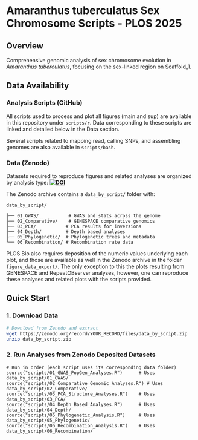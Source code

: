 # Amaranthus tuberculatus Sex Chromosome Scripts - PLOS 2025

## Overview
Comprehensive genomic analysis of sex chromosome evolution in *Amaranthus tuberculatus*, focusing on the sex-linked region on Scaffold_1.

## Data Availability

### Analysis Scripts (GitHub)
All scripts used to process and plot all figures (main and sup) are available in this repository under `scripts/r`.
Data corresponding to these scripts are linked and detailed below in the Data section. 

Several scripts related to mapping read, calling SNPs, and assembling genomes are also available in `scripts/bash`.

### Data (Zenodo)
Datasets required to reproduce figures and related analyses are organized by analysis type:
**[![DOI](https://zenodo.org/badge/DOI/10.5281/zenodo.15556890.svg)](https://doi.org/10.5281/zenodo.15556890)**

The Zenodo archive contains a `data_by_script/` folder with:
```text
data_by_script/

├── 01_GWAS/           # GWAS and stats across the genome
├── 02_Comparative/    # GENESPACE comparative genomics 
├── 03_PCA/           # PCA results for inversions
├── 04_Depth/         # Depth based analyses
├── 05_Phylogenetic/  # Phylogenetic trees and metadata
└── 06_Recombination/ # Recombination rate data
```

PLOS Bio also requires deposition of the numeric values underlying each plot, and those are available as well in the Zenodo archive in the folder `figure_data_export/`. The only exception to this the plots resulting from GENESPACE and RepeatOBserver analyses, however, one can reproduce these analyses and related plots with the scripts provided.  

## Quick Start

### 1. Download Data
```bash
# Download from Zenodo and extract
wget https://zenodo.org/record/YOUR_RECORD/files/data_by_script.zip
unzip data_by_script.zip
```

### 2. Run Analyses from Zenodo Deposited Datasets
```
# Run in order (each script uses its corresponding data folder)
source("scripts/01_GWAS_PopGen_Analyses.R")      # Uses data_by_script/01_GWAS/
source("scripts/02_Comparative_Genomic_Analyses.R") # Uses data_by_script/02_Comparative/
source("scripts/03_PCA_Structure_Analyses.R")    # Uses data_by_script/03_PCA/
source("scripts/04_Depth_Based_Analyses.R")      # Uses data_by_script/04_Depth/
source("scripts/05_Phylogenetic_Analysis.R")     # Uses data_by_script/05_Phylogenetic/
source("scripts/06_Recombination_Analysis.R")    # Uses data_by_script/06_Recombination/
```
